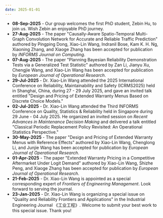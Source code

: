 ```yaml
---
date: 2025-01-01
---
```

<ul>
   <li><b>08-Sep-2025</b> - Our group welcomes the first PhD student, Zebin Hu, to join us. Wish Zebin an enjoyable PhD journey</i>.
   <li><b>27-Aug-2025</b> - The paper "Causally-Aware Spatio-Temporal Multi-Graph Convolution Network for Accurate and Reliable Traffic Prediction" authored by Pingping Dong, Xiao-Lin Wang, Indranil Bose, Kam K. H. Ng, Xiaoning Zhang, and Xiaoge Zhang has been accepted for publication by <i>INFORMS Journal on Computing</i>.
   <li><b>07-Aug-2025</b> - The paper "Planning Bayesian Reliability Demonstration Tests via a Generalized Test Statistic" authored by Zan Li, Jianyu Xu, Chengjie Wang, and Xiao-Lin Wang has been accepted for publication by <i>European Journal of Operational Research</i>.
   <li><b>29-Jul-2025</b> - Dr. Xiao-Lin Wang attended the 2025 International Conference on Reliability, Maintainability and Safety (ICRMS2025) held in Shanghai, China, during 27 - 29 July 2025, and gave an invited talk entitled "Design and Pricing of Extended Warranty Menus Based on Discrete Choice Models."
   <li><b>02-Jul-2025</b> - Dr. Xiao-Lin Wang attended the Third INFORMS Conference on Quality, Statistics & Reliability held in Singapore during 29 June - 04 July 2025. He organized an invited session on <i>Recent Advances in Maintenance Decision Making</i> and delivered a talk entitled "Classical Periodic Replacement Policy Revisited: An Operational Statistics Perspective."
   <li><b>30-May-2025</b> - The paper "Design and Pricing of Extended Warranty Menus with Reference Effects" authored by Xiao-Lin Wang, Chenglong Li, and Junjie Wang has been accepted for publication by <i>European Journal of Operational Research</i>.
   <li><b>01-Apr-2025</b> - The paper "Extended Warranty Pricing in a Competitive Aftermarket Under Logit Demand" authored by Xiao-Lin Wang, Shizhe Peng, and Xiaoge Zhang has been accepted for publication by <i>European Journal of Operational Research</i>.
   <li><b>21-Feb-2025</b> - Dr. Xiao-Lin Wang is appointed as a special corresponding expert of <i>Frontiers of Engineering Management</i>. Look forward to serving the journal. 
   <li><b>23-Jan-2025</b> - Dr. Xiao-Lin Wang is organizing a special issue on "Quality and Reliability Frontiers and Applications" in the Industrial Engineering Journal 《工业工程》. Welcome to submit your best work to this special issue. Thank you!
<ul>
